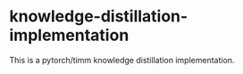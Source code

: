 # knowledge-distillation-implementation
This is a pytorch/timm knowledge distillation implementation.
